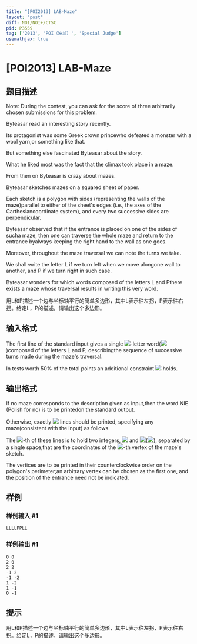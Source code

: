```yaml
---
title: "[POI2013] LAB-Maze"
layout: "post"
diff: NOI/NOI+/CTSC
pid: P3559
tag: ['2013', 'POI（波兰）', 'Special Judge']
usemathjax: true
---
```


# [POI2013] LAB-Maze
## 题目描述

Note:
During the contest, you can ask for the score of three arbitrarily chosen submissions for this problem.

Byteasar read an interesting story recently.

Its protagonist was some Greek crown princewho defeated a monster with a wool yarn,or something like that.

But something else fascinated Byteasar about the story.

What he liked most was the fact that the climax took place in a maze.

From then on Byteasar is crazy about mazes.

Byteasar sketches mazes on a squared sheet of paper.

Each sketch is a polygon with sides (representing the walls of the maze)parallel to either of the sheet's edges (i.e., the axes of the Carthesiancoordinate system), and every two successive sides are perpendicular.

Byteasar observed that if the entrance is placed on one of the sides of sucha maze, then one can traverse the whole maze and return to the entrance byalways keeping the right hand to the wall as one goes.

Moreover, throughout the maze traversal we can note the turns we take.

We shall write the letter L if we turn left when we move alongone wall to another, and P if we turn right in such case.

Byteasar wonders for which words composed of the letters L and Pthere exists a maze whose traversal results in writing this very word.

用L和P描述一个边与坐标轴平行的简单多边形，其中L表示往左拐，P表示往右拐。给定L，P的描述，请输出这个多边形。

## 输入格式

The first line of the standard input gives a single ![](http://main.edu.pl/images/OI20/lab-en-tex.1.png)-letter word(![](http://main.edu.pl/images/OI20/lab-en-tex.2.png))composed of the letters L and P, describingthe sequence of successive turns made during the maze's traversal.

In tests worth 50% of the total points an additional constraint ![](http://main.edu.pl/images/OI20/lab-en-tex.3.png) holds.

## 输出格式

If no maze corresponds to the description given as input,then the word NIE (Polish for no) is to be printedon the standard output.

Otherwise, exactly ![](http://main.edu.pl/images/OI20/lab-en-tex.4.png) lines should be printed, specifying any maze(consistent with the input) as follows.

The ![](http://main.edu.pl/images/OI20/lab-en-tex.5.png)-th of these lines is to hold two integers, ![](http://main.edu.pl/images/OI20/lab-en-tex.6.png) and ![](http://main.edu.pl/images/OI20/lab-en-tex.7.png)(![](http://main.edu.pl/images/OI20/lab-en-tex.8.png)), separated by a single space,that are the coordinates of the ![](http://main.edu.pl/images/OI20/lab-en-tex.9.png)-th vertex of the maze's sketch.

The vertices are to be printed in their counterclockwise order on the polygon's perimeter;an arbitrary vertex can be chosen as the first one, and the position of the entrance need not be indicated.

## 样例

### 样例输入 #1
```
LLLLPPLL

```
### 样例输出 #1
```
0 0
2 0
2 2
-1 2
-1 -2
1 -2
1 -1
0 -1

```
## 提示

用L和P描述一个边与坐标轴平行的简单多边形，其中L表示往左拐，P表示往右拐。给定L，P的描述，请输出这个多边形。

